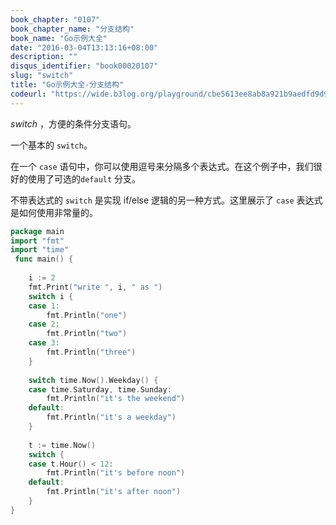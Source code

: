 ```yaml
---
book_chapter: "0107"
book_chapter_name: "分支结构"
book_name: "Go示例大全"
date: "2016-03-04T13:13:16+08:00"
description: ""
disqus_identifier: "book00020107"
slug: "switch"
title: "Go示例大全-分支结构"
codeurl: "https://wide.b3log.org/playground/cbe5613ee8ab8a921b9aedfd9d93df2a.go"
---
```

 
_switch_ ，方便的条件分支语句。







一个基本的 `switch`。

在一个 `case` 语句中，你可以使用逗号来分隔多个表达式。在这个例子中，我们很好的使用了可选的`default` 分支。

不带表达式的 `switch` 是实现 if/else 逻辑的另一种方式。这里展示了 `case` 表达式是如何使用非常量的。
 

```Go
package main  
import "fmt"
import "time"  
 func main() {  
 
    i := 2
    fmt.Print("write ", i, " as ")
    switch i {
    case 1:
        fmt.Println("one")
    case 2:
        fmt.Println("two")
    case 3:
        fmt.Println("three")
    }  
 
    switch time.Now().Weekday() {
    case time.Saturday, time.Sunday:
        fmt.Println("it's the weekend")
    default:
        fmt.Println("it's a weekday")
    }  
 
    t := time.Now()
    switch {
    case t.Hour() < 12:
        fmt.Println("it's before noon")
    default:
        fmt.Println("it's after noon")
    }
}  
```

